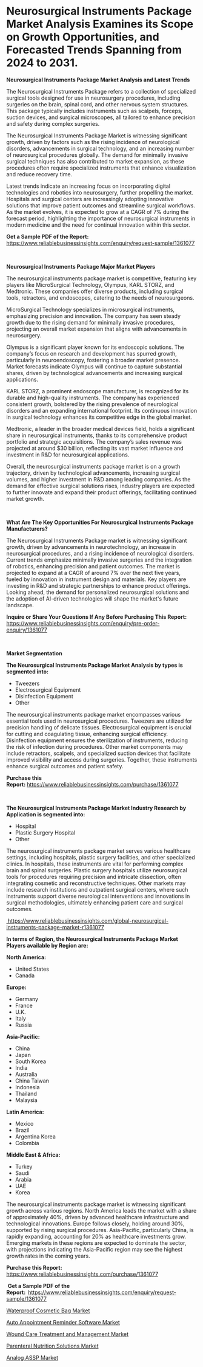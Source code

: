 <p><h1>Neurosurgical Instruments Package Market Analysis Examines its Scope on Growth Opportunities, and Forecasted Trends Spanning from 2024 to 2031.</h1></p><p><strong>Neurosurgical Instruments Package Market Analysis and Latest Trends</strong></p>
<p><p>The Neurosurgical Instruments Package refers to a collection of specialized surgical tools designed for use in neurosurgery procedures, including surgeries on the brain, spinal cord, and other nervous system structures. This package typically includes instruments such as scalpels, forceps, suction devices, and surgical microscopes, all tailored to enhance precision and safety during complex surgeries.</p><p>The Neurosurgical Instruments Package Market is witnessing significant growth, driven by factors such as the rising incidence of neurological disorders, advancements in surgical technology, and an increasing number of neurosurgical procedures globally. The demand for minimally invasive surgical techniques has also contributed to market expansion, as these procedures often require specialized instruments that enhance visualization and reduce recovery time.</p><p>Latest trends indicate an increasing focus on incorporating digital technologies and robotics into neurosurgery, further propelling the market. Hospitals and surgical centers are increasingly adopting innovative solutions that improve patient outcomes and streamline surgical workflows. As the market evolves, it is expected to grow at a CAGR of 7% during the forecast period, highlighting the importance of neurosurgical instruments in modern medicine and the need for continual innovation within this sector.</p></p>
<p><strong>Get a Sample PDF of the Report:&nbsp;</strong> <a href="https://www.reliablebusinessinsights.com/enquiry/request-sample/1361077?utm_campaign=904&utm_medium=2&utm_source=Github&utm_content=ia&utm_term=05122024&utm_id=neurosurgical-instruments-package">https://www.reliablebusinessinsights.com/enquiry/request-sample/1361077</a></p>
<p>&nbsp;</p>
<p><strong>Neurosurgical Instruments Package Major Market Players</strong></p>
<p><p>The neurosurgical instruments package market is competitive, featuring key players like MicroSurgical Technology, Olympus, KARL STORZ, and Medtronic. These companies offer diverse products, including surgical tools, retractors, and endoscopes, catering to the needs of neurosurgeons.</p><p>MicroSurgical Technology specializes in microsurgical instruments, emphasizing precision and innovation. The company has seen steady growth due to the rising demand for minimally invasive procedures, projecting an overall market expansion that aligns with advancements in neurosurgery.</p><p>Olympus is a significant player known for its endoscopic solutions. The company’s focus on research and development has spurred growth, particularly in neuroendoscopy, fostering a broader market presence. Market forecasts indicate Olympus will continue to capture substantial shares, driven by technological advancements and increasing surgical applications.</p><p>KARL STORZ, a prominent endoscope manufacturer, is recognized for its durable and high-quality instruments. The company has experienced consistent growth, bolstered by the rising prevalence of neurological disorders and an expanding international footprint. Its continuous innovation in surgical technology enhances its competitive edge in the global market.</p><p>Medtronic, a leader in the broader medical devices field, holds a significant share in neurosurgical instruments, thanks to its comprehensive product portfolio and strategic acquisitions. The company’s sales revenue was projected at around $30 billion, reflecting its vast market influence and investment in R&D for neurosurgical applications.</p><p>Overall, the neurosurgical instruments package market is on a growth trajectory, driven by technological advancements, increasing surgical volumes, and higher investment in R&D among leading companies. As the demand for effective surgical solutions rises, industry players are expected to further innovate and expand their product offerings, facilitating continued market growth.</p></p>
<p>&nbsp;</p>
<p><strong>What Are The Key Opportunities For Neurosurgical Instruments Package Manufacturers?</strong></p>
<p><p>The Neurosurgical Instruments Package market is witnessing significant growth, driven by advancements in neurotechnology, an increase in neurosurgical procedures, and a rising incidence of neurological disorders. Current trends emphasize minimally invasive surgeries and the integration of robotics, enhancing precision and patient outcomes. The market is projected to expand at a CAGR of around 7% over the next five years, fueled by innovation in instrument design and materials. Key players are investing in R&D and strategic partnerships to enhance product offerings. Looking ahead, the demand for personalized neurosurgical solutions and the adoption of AI-driven technologies will shape the market's future landscape.</p></p>
<p><strong>Inquire or Share Your Questions If Any Before Purchasing This Report:</strong> <a href="https://www.reliablebusinessinsights.com/enquiry/pre-order-enquiry/1361077?utm_campaign=904&utm_medium=2&utm_source=Github&utm_content=ia&utm_term=05122024&utm_id=neurosurgical-instruments-package">https://www.reliablebusinessinsights.com/enquiry/pre-order-enquiry/1361077</a></p>
<p>&nbsp;</p>
<p><strong>Market Segmentation</strong></p>
<p><strong>The Neurosurgical Instruments Package Market Analysis by types is segmented into:</strong></p>
<p><ul><li>Tweezers</li><li>Electrosurgical Equipment</li><li>Disinfection Equipment</li><li>Other</li></ul></p>
<p><p>The neurosurgical instruments package market encompasses various essential tools used in neurosurgical procedures. Tweezers are utilized for precision handling of delicate tissues. Electrosurgical equipment is crucial for cutting and coagulating tissue, enhancing surgical efficiency. Disinfection equipment ensures the sterilization of instruments, reducing the risk of infection during procedures. Other market components may include retractors, scalpels, and specialized suction devices that facilitate improved visibility and access during surgeries. Together, these instruments enhance surgical outcomes and patient safety.</p></p>
<p><strong>Purchase this Report:&nbsp;</strong><a href="https://www.reliablebusinessinsights.com/purchase/1361077?utm_campaign=904&utm_medium=2&utm_source=Github&utm_content=ia&utm_term=05122024&utm_id=neurosurgical-instruments-package">https://www.reliablebusinessinsights.com/purchase/1361077</a></p>
<p>&nbsp;</p>
<p><strong>The Neurosurgical Instruments Package Market Industry Research by Application is segmented into:</strong></p>
<p><ul><li>Hospital</li><li>Plastic Surgery Hospital</li><li>Other</li></ul></p>
<p><p>The neurosurgical instruments package market serves various healthcare settings, including hospitals, plastic surgery facilities, and other specialized clinics. In hospitals, these instruments are vital for performing complex brain and spinal surgeries. Plastic surgery hospitals utilize neurosurgical tools for procedures requiring precision and intricate dissection, often integrating cosmetic and reconstructive techniques. Other markets may include research institutions and outpatient surgical centers, where such instruments support diverse neurological interventions and innovations in surgical methodologies, ultimately enhancing patient care and surgical outcomes.</p></p>
<p><a href="https://www.reliablebusinessinsights.com/global-neurosurgical-instruments-package-market-r1361077?utm_campaign=904&utm_medium=2&utm_source=Github&utm_content=ia&utm_term=05122024&utm_id=neurosurgical-instruments-package">&nbsp;https://www.reliablebusinessinsights.com/global-neurosurgical-instruments-package-market-r1361077</a></p>
<p><strong>In terms of Region, the Neurosurgical Instruments Package Market Players available by Region are:</strong></p>
<p>
    <p> <strong> North America: </strong>
        <ul>
            <li>United States</li>
            <li>Canada</li>
        </ul>
        </p> 
    <p> <strong> Europe: </strong>
        <ul>
            <li>Germany</li>
            <li>France</li>
            <li>U.K.</li>
            <li>Italy</li>
            <li>Russia</li>
        </ul>
        </p> 
    <p> <strong> Asia-Pacific: </strong>
        <ul>
            <li>China</li>
            <li>Japan</li>
            <li>South Korea</li>
            <li>India</li>
            <li>Australia</li>
            <li>China Taiwan</li>
            <li>Indonesia</li>
            <li>Thailand</li>
            <li>Malaysia</li>
        </ul>
        </p> 
    <p> <strong> Latin America: </strong>
        <ul>
            <li>Mexico</li>
            <li>Brazil</li>
            <li>Argentina Korea</li>
            <li>Colombia</li>
        </ul>
        </p> 
    <p> <strong> Middle East & Africa: </strong>
        <ul>
            <li>Turkey</li>
            <li>Saudi</li>
            <li>Arabia</li>
            <li>UAE</li>
            <li>Korea</li>
        </ul>
    </p>
    </p>
<p><p>The neurosurgical instruments package market is witnessing significant growth across various regions. North America leads the market with a share of approximately 40%, driven by advanced healthcare infrastructure and technological innovations. Europe follows closely, holding around 30%, supported by rising surgical procedures. Asia-Pacific, particularly China, is rapidly expanding, accounting for 20% as healthcare investments grow. Emerging markets in these regions are expected to dominate the sector, with projections indicating the Asia-Pacific region may see the highest growth rates in the coming years.</p></p>
<p><strong>Purchase this Report: </strong><a href="https://www.reliablebusinessinsights.com/purchase/1361077?utm_campaign=904&utm_medium=2&utm_source=Github&utm_content=ia&utm_term=05122024&utm_id=neurosurgical-instruments-package">https://www.reliablebusinessinsights.com/purchase/1361077</a></p>
<p>&nbsp;<strong>Get a Sample PDF of the Report:&nbsp;&nbsp;</strong><a href="https://www.reliablebusinessinsights.com/enquiry/request-sample/1361077?utm_campaign=904&utm_medium=2&utm_source=Github&utm_content=ia&utm_term=05122024&utm_id=neurosurgical-instruments-package">https://www.reliablebusinessinsights.com/enquiry/request-sample/1361077</a></p>
<p><strong></strong></p>
<p><p><a href="https://issuu.com/reportprime-2/docs/waterproof-cosmetic-bag-market-size-2030.pptx?utm_campaign=904&utm_medium=2&utm_source=Github&utm_content=ia&utm_term=05122024&utm_id=neurosurgical-instruments-package">Waterproof Cosmetic Bag Market</a></p><p><a href="https://github.com/flnordan65e0/Market-Research-Report-List-1/blob/main/auto-appointment-reminder-software-market.md?utm_campaign=904&utm_medium=2&utm_source=Github&utm_content=ia&utm_term=05122024&utm_id=neurosurgical-instruments-package">Auto Appointment Reminder Software Market</a></p><p><a href="https://www.linkedin.com/pulse/wound-care-treatment-management-market-scope-shows-upward-kuvde?utm_campaign=904&utm_medium=2&utm_source=Github&utm_content=ia&utm_term=05122024&utm_id=neurosurgical-instruments-package">Wound Care Treatment and Management Market</a></p><p><a href="https://www.linkedin.com/pulse/parenteral-nutrition-solutions-market-outlook-complete-industry-qqd8e?utm_campaign=904&utm_medium=2&utm_source=Github&utm_content=ia&utm_term=05122024&utm_id=neurosurgical-instruments-package">Parenteral Nutrition Solutions Market</a></p><p><a href="https://github.com/rodinayygacklezi/Market-Research-Report-List-1/blob/main/analog-assp-market.md?utm_campaign=904&utm_medium=2&utm_source=Github&utm_content=ia&utm_term=05122024&utm_id=neurosurgical-instruments-package">Analog ASSP Market</a></p></p>